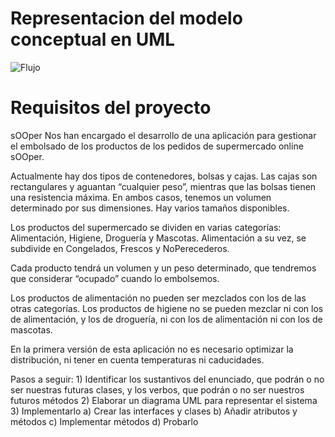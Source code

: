 
# Representacion del modelo conceptual en UML
![Flujo](https://i.ibb.co/R6YGyjh/s-OOPer-Modelo-Conceptual.png)

# Requisitos del proyecto
sOOper
Nos han encargado el desarrollo de una aplicación para gestionar el embolsado de los productos de los pedidos de supermercado online sOOper.

Actualmente hay dos tipos de contenedores, bolsas y cajas. Las cajas son rectangulares y aguantan “cualquier peso”, mientras que las bolsas tienen una resistencia máxima. En ambos casos, tenemos un volumen determinado por sus dimensiones. Hay varios tamaños disponibles.

Los productos del supermercado se dividen en varias categorías: Alimentación, Higiene, Droguería y Mascotas. Alimentación a su vez, se subdivide en Congelados, Frescos y NoPerecederos.

Cada producto tendrá un volumen y un peso determinado, que tendremos que considerar “ocupado” cuando lo embolsemos.

Los productos de alimentación no pueden ser mezclados con los de las otras categorías. Los productos de higiene no se pueden mezclar ni con los de alimentación, y los de droguería, ni con los de alimentación ni con los de mascotas.

En la primera versión de esta aplicación no es necesario optimizar la distribución, ni tener en cuenta temperaturas ni caducidades.

Pasos a seguir:
    1) Identificar los sustantivos del enunciado, que podrán o no ser nuestras futuras clases, y los verbos, que podrán o no ser nuestros futuros métodos
    2) Elaborar un diagrama UML para representar el sistema
    3) Implementarlo
        a) Crear las interfaces y clases
        b) Añadir atributos y métodos
        c) Implementar métodos
        d) Probarlo
